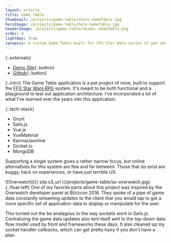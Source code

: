 ```yaml
---
layout: article
title: Game Table
thumbnail: /projects/game-table/share-GameTable.jpg
heroImage: /projects/game-table/hero-GameTable.jpg
headerImage: /projects/game-table/header-GameTable.png
order: 8
lightNav: true
synopsis: A custom Game Table built for FFG Star Wars series of pen and paper RPGs
---
```

{:.externals}
 - [Demo Site](https://sw.scottstadt.com){:.button}
 - [Github](https://github.com/sstadt/sw-game-table){:.button}

{:.intro}
The Game Table application is a pet project of mine, built to support the [FFG Star Wars RPG](https://www.fantasyflightgames.com/en/products/star-wars-force-and-destiny/) system. It's meant to be both functional and a playground to test out application architecture. I've incorporated a lot of what I've learned over the years into this application.

{:.tech-stack}
 - Grunt
 - Sails.js
 - Vue.js
 - VueMaterial
 - Karma/Jasmine
 - Socket.io
 - MongoDB

Supporting a single system gives a rather narrow focus, but online alternatives for this system are few and far between. Those that do exist are buggy, hack on experiences, or have just terrible UX.

![Overwatch]({{ site.s3_url }}/projects/game-table/ss-overwatch.jpg){:.float-left}
One of my favorite parts about this project was inspired by the Overwatch developer panel at Blizzcon 2016. They spoke of a pipe of game data constantly streaming updates to the client that you would tap to get a more specific set of application data to display or manipulate for the user.

This turned out the be analagous to the way sockets work in Sails.js. Centralizing the game data updates also lent itself well to the top-down data flow model used by front end frameworks these days. It also cleaned up my socket handler callbacks, which can get pretty hairy if you don't have a plan.
